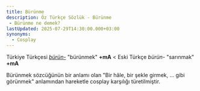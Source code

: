 ```yaml
---
title: Bürünme
description: Öz Türkçe Sözlük - Bürünme 
 - Bürünme ne demek?
lastUpdated: 2025-07-29T14:30:00.000+03:00
synonyms:
  - Cosplay
---
```

Türkiye Türkçesi _[bürün-](/sozluk/bürünmek)_ "bürünmek" **+mA** < Eski Türkçe _bürün-_ "sarınmak" **+mA**

Bürünmek sözcüğünün bir anlamı olan "Bir hâle, bir şekle girmek, ... gibi görünmek" anlamından hareketle cosplay karşılığı türetilmiştir.

